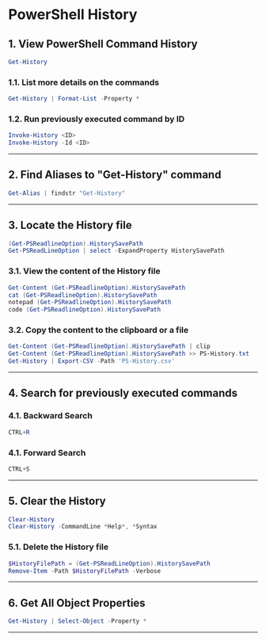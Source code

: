 # PowerShell History
## 1. View PowerShell Command History
```powershell
Get-History
```
### 1.1. List more details on the commands
```ps1
Get-History | Format-List -Property *
```
### 1.2. Run previously executed command by ID
```ps1
Invoke-History <ID>
Invoke-History -Id <ID>
```
---

## 2. Find Aliases to "Get-History" command
```ps1
Get-Alias | findstr "Get-History"
```
---

## 3. Locate the History file
```ps1
(Get-PSReadlineOption).HistorySavePath
Get-PSReadLineOption | select -ExpandProperty HistorySavePath
```
### 3.1. View the content of the History file
```ps1
Get-Content (Get-PSReadlineOption).HistorySavePath
cat (Get-PSReadlineOption).HistorySavePath
notepad (Get-PSReadlineOption).HistorySavePath
code (Get-PSReadlineOption).HistorySavePath
```
### 3.2. Copy the content to the clipboard or a file
```ps1
Get-Content (Get-PSReadlineOption).HistorySavePath | clip
Get-Content (Get-PSReadlineOption).HistorySavePath >> PS-History.txt
Get-History | Export-CSV -Path 'PS-History.csv'
```
---

## 4. Search for previously executed commands
### 4.1. Backward Search
```ps1
CTRL+R
```
### 4.1. Forward Search
```ps1
CTRL+S
```
---

## 5. Clear the History
```ps1
Clear-History
Clear-History -CommandLine *Help*, *Syntax
```
### 5.1. Delete the History file
```ps1
$HistoryFilePath = (Get-PSReadLineOption).HistorySavePath
Remove-Item -Path $HistoryFilePath -Verbose
```
---

## 6. Get All Object Properties
```ps1
Get-History | Select-Object -Property *
```
---

